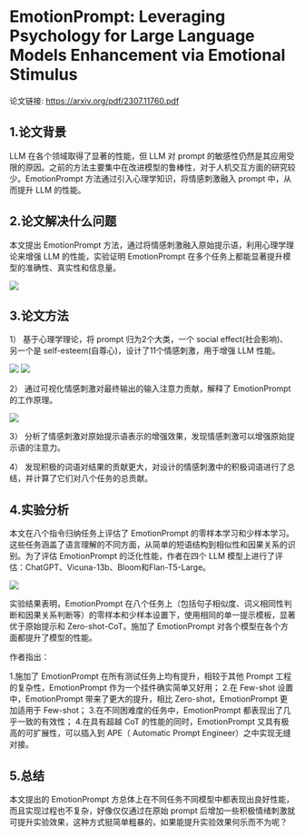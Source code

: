 # EmotionPrompt: Leveraging Psychology for Large Language Models Enhancement via Emotional Stimulus

论文链接: https://arxiv.org/pdf/2307.11760.pdf

## 1.论文背景

LLM 在各个领域取得了显著的性能，但 LLM 对 prompt 的敏感性仍然是其应用受限的原因。之前的方法主要集中在改进模型的鲁棒性，对于人机交互方面的研究较少。EmotionPrompt 方法通过引入心理学知识，将情感刺激融入 prompt 中，从而提升 LLM 的性能。

## 2.论文解决什么问题

本文提出 EmotionPrompt 方法，通过将情感刺激融入原始提示语，利用心理学理论来增强 LLM 的性能，实验证明 EmotionPrompt 在多个任务上都能显著提升模型的准确性、真实性和信息量。

![](https://github.com/Kayin211/LLMsStudy/blob/master/%E8%AE%BA%E6%96%87%E8%A7%A3%E8%AF%BB/pic/EmotionPrompt.png)

## 3.论文方法

1） 基于心理学理论，将 prompt 归为2个大类，一个 social effect(社会影响)、另一个是 self-esteem(自尊心)，设计了11个情感刺激，用于增强 LLM 性能。

![](https://github.com/Kayin211/LLMsStudy/blob/master/%E8%AE%BA%E6%96%87%E8%A7%A3%E8%AF%BB/pic/Emotional%20stimulus.png)
![](https://github.com/Kayin211/LLMsStudy/blob/master/%E8%AE%BA%E6%96%87%E8%A7%A3%E8%AF%BB/pic/11%E4%B8%AA%20stimulus.png)

2） 通过可视化情感刺激对最终输出的输入注意力贡献，解释了 EmotionPrompt 的工作原理。 

![](https://github.com/Kayin211/LLMsStudy/blob/master/%E8%AE%BA%E6%96%87%E8%A7%A3%E8%AF%BB/pic/Effectiveness%20of%20Emotional%20Prompt.png)
 
3） 分析了情感刺激对原始提示语表示的增强效果，发现情感刺激可以增强原始提示语的注意力。

4） 发现积极的词语对结果的贡献更大，对设计的情感刺激中的积极词语进行了总结，并计算了它们对八个任务的总贡献。

## 4.实验分析

本文在八个指令归纳任务上评估了 EmotionPrompt 的零样本学习和少样本学习。这些任务涵盖了语言理解的不同方面，从简单的短语结构到相似性和因果关系的识别。为了评估 EmotionPrompt 的泛化性能，作者在四个 LLM 模型上进行了评估：ChatGPT、Vicuna-13b、Bloom和Flan-T5-Large。

![](https://github.com/Kayin211/LLMsStudy/blob/master/%E8%AE%BA%E6%96%87%E8%A7%A3%E8%AF%BB/pic/Emotional%20Prompt%20result.png)

实验结果表明，EmotionPrompt 在八个任务上（包括句子相似度、词义相同性判断和因果关系判断等）的零样本和少样本设置下，使用相同的单一提示模板，显著优于原始提示和 Zero-shot-CoT。施加了 EmotionPrompt 对各个模型在各个方面都提升了模型的性能。

作者指出：

1.施加了 EmotionPrompt 在所有测试任务上均有提升，相较于其他 Prompt 工程的复杂性，EmotionPrompt 作为一个挂件确实简单又好用；
2.在 Few-shot 设置中，EmotionPrompt 带来了更大的提升，相比 Zero-shot，EmotionPrompt 更加适用于 Few-shot；
3.在不同困难度的任务中，EmotionPrompt 都表现出了几乎一致的有效性；
4.在具有超越 CoT 的性能的同时，EmotionPrompt 又具有极高的可扩展性，可以插入到 APE（ Automatic Prompt Engineer）之中实现无缝对接。

## 5.总结

本文提出的 EmotionPrompt 方总体上在不同任务不同模型中都表现出良好性能，而且实现过程也不复杂，好像仅仅通过在原始 prompt 后增加一些积极情绪刺激就可提升实验效果，这种方式挺简单粗暴的，如果能提升实验效果何乐而不为呢？
